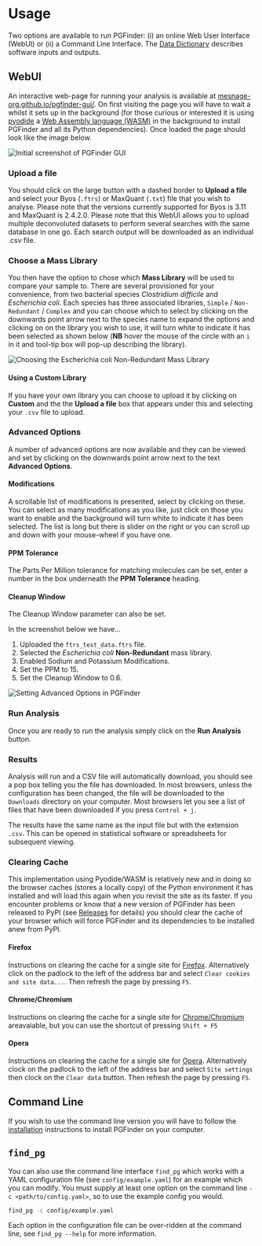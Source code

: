 # Usage

Two options are available to run PGFinder: (i) an online Web User Interface (WebUI) or (ii) a Command Line Interface. 
The [Data Dictionary](data_dictionary.md) describes software inputs and outputs.

## WebUI

An interactive web-page for running your analysis is available at
[mesnage-org.github.io/pgfinder-gui/](https://mesnage-org.github.io/pgfinder-gui/). On first visiting the page you will
have to wait a whilst it sets up in the background (for those curious or interested it is using
[pyodide](mesnage-org.github.io/pgfinder-gui/) a [Web Assembly language (WASM)](https://webassembly.org/) in the
background to install PGFinder and all its Python dependencies). Once loaded the page should look like the image below.

![Initial screenshot of PGFinder GUI](img/pgfinder-gui001.png)

### Upload a file

You should click on the large button with a dashed border to **Upload a file** and select your Byos (`.ftrs`) or
MaxQuant (`.txt`) file that you wish to analyse. Please note that the versions currently supported for Byos is 3.11 and MaxQuant is 2.4.2.0. 
Please note that this WebUI allows you to upload multiple deconvoluted datasets to perform several searches with the same database in one go. 
Each search output will be downloaded as an individual .csv file.  

### Choose a Mass Library

You then have the option to chose which **Mass Library** will be used to compare your sample to. There are several
provisioned for your convenience, from two bacterial species _Clostridium difficile_ and _Escherichia coli_. Each
species has three associated libraries, `Simple` / `Non-Redundant` / `Complex` and you can choose which to select by
clicking on the downwards point arrow next to the species name to expand the options and clicking on on the library you
wish to use, it will turn white to indicate it has been selected as shown below (**NB** hover the mouse of the circle
with an `i` in it and tool-tip box will pop-up describing the library).


![Choosing the _Escherichia coli_ Non-Redundant Mass Library](img/pgfinder-gui002.png)

#### Using a Custom Library

If you have your own library you can choose to upload it by clicking on **Custom** and the the **Upload a file** box
that appears under this and selecting your `.csv` file to upload.

### Advanced Options

A number of advanced options are now available and they can be viewed and set by clicking on the downwards point arrow
next to the text **Advanced Options**.

#### Modifications

A scrollable list of modifications is presented, select by clicking on these. You can select as many modifications as
you like, just click on those you want to enable and the background will turn white to indicate it has been
selected. The list is long but there is slider on the right or you can scroll up and down with your mouse-wheel if you
have one.

#### PPM Tolerance

The Parts Per Million tolerance for matching molecules can be set, enter a number in the box underneath the **PPM
Tolerance** heading.

#### Cleanup Window

The Cleanup Window parameter can also be set.

In the screenshot below we have...

1. Uploaded the `ftrs_test_data.ftrs` file.
2. Selected the _Escherichia coli_ **Non-Redundant** mass library.
3. Enabled Sodium and Potassium Modifications.
4. Set the PPM to 15.
5. Set the Cleanup Window to 0.6.

![Setting Advanced Options in PGFinder](img/pgfinder-gui003.png)


### Run Analysis

Once you are ready to run the analysis simply click on the **Run Analysis** button.

### Results

Analysis will run and a CSV file will automatically download, you should see a pop box telling you the file has
downloaded. In most browsers, unless the configuration has been changed, the file will be downloaded to the `Downloads`
directory on your computer. Most browsers let you see a list of files that have been downloaded if you press `Control +
j`.

The results have the same name as the input file but with the extension `.csv`. This can be opened in statistical
software or spreadsheets for subsequent viewing.

### Clearing Cache

This implementation using Pyodide/WASM is relatively new and in doing so the browser caches (stores a locally copy) of
the Python environment it has installed and will load this again when you revisit the site as its faster. If you
encounter problems or know that a new version of PGFinder has been released to PyPI (see [Releases]() for details) you
should clear the cache of your browser which will force PGFinder and its dependencies to be installed anew from PyPI.

#### Firefox

Instructions on clearing the cache for a single site for [Firefox](https://superuser.com/a/733154). Alternatively
click on the padlock to the left of the address bar and select `Clear cookies and site data...`. Then refresh the page
by pressing `F5`.


#### Chrome/Chromium

Instructions on clearing the cache for a single site for
[Chrome/Chromium](https://www.guidingtech.com/clear-chrome-cookies-cache-one-site-only/) areavaiable, but you can use
the shortcut of pressing `Shift + F5`

#### Opera

Instructions on clearing the cache for a single site for [Opera](https://forums.opera.com/post/229032). Alternatively
clock on the padlock to the left of the address bar and select `Site settings` then clock on the `Clear data`
button. Then refresh the page by pressing `F5`.




## Command Line

If you wish to use the command line version you will have to follow the [installation](installation.md) instructions to
install PGFinder on your computer.

## `find_pg`

You can also use the command line interface `find_pg` which works with a YAML configuration file (see
`config/example.yaml`) for an example which you can modify. You must supply at least one option on the command line `-c
<path/to/config.yaml>`, so to use the example config you would.

``` bash
find_pg -c config/example.yaml
```

Each option in the configuration file can be over-ridden at the command line, see `find_pg --help` for more
information.
